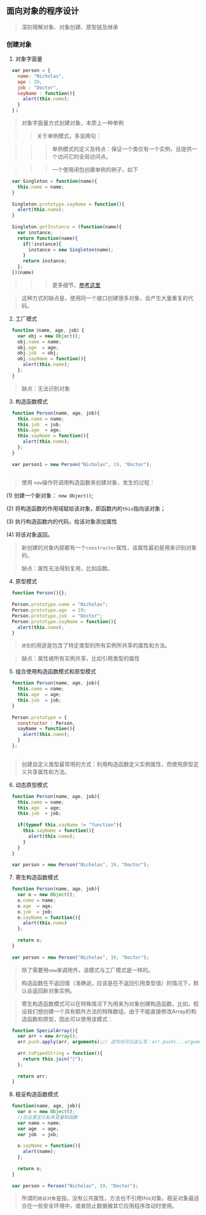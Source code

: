 ## 面向对象的程序设计
> 深刻理解对象、对象创建、原型链及继承

### 创建对象

1. 对象字面量

```javascript
  var person = {
    name: "Nicholas",
    age : 29,
    job : "Doctor",
    sayName : function(){
      alert(this.name);
    }
  }；
```

> 对象字面量方式创建对象，本质上一种单例

>> 关于单例模式，多说两句：

>>> 单例模式的定义及特点：保证一个类仅有一个实例，且提供一个访问它的全局访问点。

>>> 一个使用闭包创建单例的例子，如下

```javascript
  var Singleton = function(name){
    this.name = name;
  }
  
  Singleton.prototype.sayName = function(){
    alert(this.name);
  }
  
  Singleton.getInstance = (function(name){
    var instance;
    return function(name){
      if(!instance){
        instance = new Singleton(name);
      }
      return instance;
    };
  })(name)
```
>>> 更多细节，[参考这里](http://blog.csdn.net/yisuowushinian/article/details/52003127)

> 这种方式的缺点是，使用同一个接口创建很多对象，会产生大量重复的代码。

2. 工厂模式

```javascript
  function（name, age, job）{
    var obj = new Object();
    obj.name = name;
    obj.age  = age;
    obj.job  = obj;
    obj.sayName = function(){
      alert(this.name);
    };
  }
```
> 缺点：无法识别对象

3. 构造函数模式

```javascript
  function Person(name, age, job){
    this.name = name;
    this.job  = job;
    this.age  = age;
    this.sayName = function(){
      alert(this.name);
    };
  }
  
  var person1 = new Person("Nicholas", 19, "Doctor");
  
```

> 使用 `new`操作符调用构造函数来创建对象，发生的过程：

(1) 创建一个新对象： `new Object()`;

(2) 将构造函数的作用域赋给该对象，即函数内的`this`指向该对象；

(3) 执行构造函数内的代码，给该对象添加属性

(4) 将该对象返回。

> 新创建的对象内部都有一个`constructor`属性，该属性最初是用来识别对象的。

> 缺点：属性无法得到复用，比如函数。

4. 原型模式

```javascript
  function Person(){};
  
  Person.prototype.name = "Nicholas";
  Person.prototype.age  = 19;
  Person.prototype.job  = "Doctor";
  Person.prototype.sayName = function(){
    alert(this.name);
  }
```

> `原型`的用途是包含了特定类型的所有实例所共享的属性和方法。

> 缺点：属性被所有实例共享，比如引用类型的属性

5. 组合使用构造函数模式和原型模式

```javascript
  function Person(name, age, job){
    this.name = name;
    this.age  = age;
    this.job  = job;
  }
  
  Person.prototype = {
    constructor : Person,
    sayName = function(){
      alert(this.name);
    }
  };
  
```

> 创建自定义类型最常用的方式：利用构造函数定义实例属性，而使用原型定义共享属性和方法。

6. 动态原型模式

```javascript
  function Person(name, age, job){
    this.name = name;
    this.age  = age;
    this.job  = job;
    
    if(typeof this.sayName != "function"){
      this.sayName = function(){
        alert(this.name);
      }
    }
  }
  
  var person = new Person("Nicholas", 19, "Doctor");
```
7. 寄生构造函数模式

```javascript
  function Person(name, age, job){
    var o = new Object();
    o.name = name;
    o.age  = age;
    o.job  = job;
    o.sayName = function(){
      alert(this.name)
    };
    
    return o;
  }
  
  var person = new Person("Nicholas", 19, "Doctor");
```
>除了需要用`new`来调用外，该模式与工厂模式是一样的。

> 构造函数在不返回值（准确说，应该是在不返回引用类型值）的情况下，默认会返回新对象实例。

> 寄生构造函数模式可以在特殊情况下为用来为对象创建构造函数。比如，假设我们想创建一个具有额外方法的特殊数组，由于不能直接修改Array的构造函数和原型，因此可以使用该模式：

```javascript
  function SpecialArray(){
    var arr = new Array();
    arr.push.apply(arr, arguments);// 这句也可以这么写：arr.push(...arguments)
    
    arr.toPipedString = function(){
      return this.join("|");
    };
    
    return arr;
  }
```

8. 稳妥构造函数模式

```javascript
  function(name, age, job){
    var o = new Object();
    //在这里定义私有变量和函数
    var name = name;
    var age  = age;
    var job  = job;
    
    o.sayName = function(){
      alert(name);
    };
    
    return o;
  }
  
  var person = Person("Nicholas", 19, "Doctor");
```

> 所谓的`稳妥对象`是指，没有公共属性，方法也不引用this对象。稳妥对象最适合在一些安全环境中，或者防止数据被其它应用程序改动时使用。




